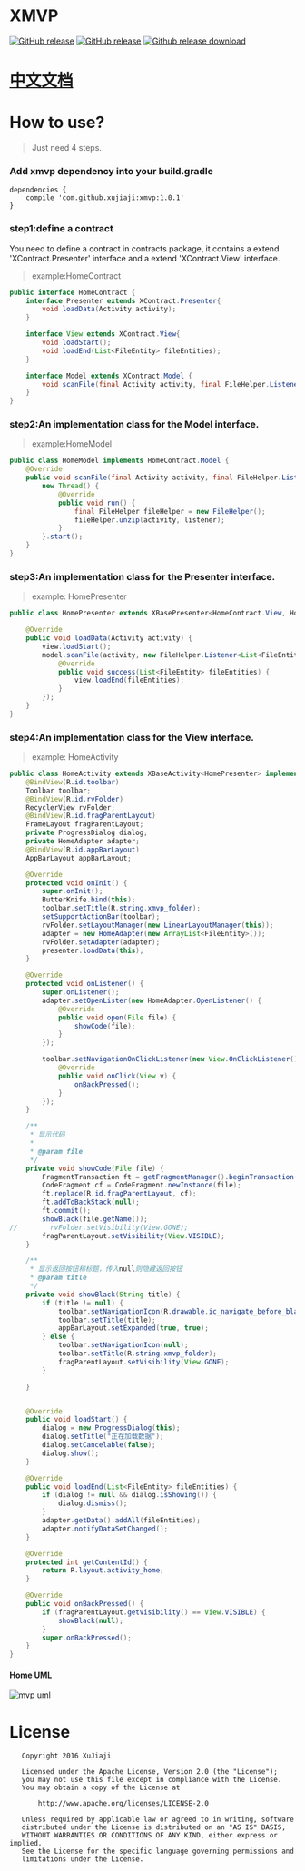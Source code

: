 # XMVP
[![GitHub release](https://img.shields.io/badge/release-1.0.1-red.svg)](https://github.com/xujiaji/XMVP/releases) [![GitHub release](https://img.shields.io/badge/bintray-1.0.1-brightgreen.svg)](https://bintray.com/xujiaji/maven/xmvp/1.0.1) [![Github release download](https://img.shields.io/badge/download-jar-orange.svg)](https://github.com/xujiaji/XMVP/releases/download/1.0.1/xmvp_1_0_1.jar)

# [中文文档](http://www.jianshu.com/p/b60e8ef138d1)

# How to use?
> Just need 4 steps. 

### Add xmvp dependency into your build.gradle
```
dependencies {
    compile 'com.github.xujiaji:xmvp:1.0.1'
}
```
### step1:define a contract
You need to define a contract in contracts package, it contains a extend 'XContract.Presenter' interface and a extend 'XContract.View' interface.
> example:HomeContract

``` java
public interface HomeContract {
    interface Presenter extends XContract.Presenter{
        void loadData(Activity activity);
    }

    interface View extends XContract.View{
        void loadStart();
        void loadEnd(List<FileEntity> fileEntities);
    }

    interface Model extends XContract.Model {
        void scanFile(final Activity activity, final FileHelper.Listener<List<FileEntity>> listener);
    }
}
```

### step2:An implementation class for the Model interface.
> example:HomeModel

``` java
public class HomeModel implements HomeContract.Model {
    @Override
    public void scanFile(final Activity activity, final FileHelper.Listener<List<FileEntity>> listener) {
        new Thread() {
            @Override
            public void run() {
                final FileHelper fileHelper = new FileHelper();
                fileHelper.unzip(activity, listener);
            }
        }.start();
    }
}
```

### step3:An implementation class for the Presenter interface.
> example: HomePresenter

``` java
public class HomePresenter extends XBasePresenter<HomeContract.View, HomeModel> implements HomeContract.Presenter {

    @Override
    public void loadData(Activity activity) {
        view.loadStart();
        model.scanFile(activity, new FileHelper.Listener<List<FileEntity>>() {
            @Override
            public void success(List<FileEntity> fileEntities) {
                view.loadEnd(fileEntities);
            }
        });
    }
}
```

### step4:An implementation class for the View interface.
> example: HomeActivity

``` java
public class HomeActivity extends XBaseActivity<HomePresenter> implements HomeContract.View {
    @BindView(R.id.toolbar)
    Toolbar toolbar;
    @BindView(R.id.rvFolder)
    RecyclerView rvFolder;
    @BindView(R.id.fragParentLayout)
    FrameLayout fragParentLayout;
    private ProgressDialog dialog;
    private HomeAdapter adapter;
    @BindView(R.id.appBarLayout)
    AppBarLayout appBarLayout;

    @Override
    protected void onInit() {
        super.onInit();
        ButterKnife.bind(this);
        toolbar.setTitle(R.string.xmvp_folder);
        setSupportActionBar(toolbar);
        rvFolder.setLayoutManager(new LinearLayoutManager(this));
        adapter = new HomeAdapter(new ArrayList<FileEntity>());
        rvFolder.setAdapter(adapter);
        presenter.loadData(this);
    }

    @Override
    protected void onListener() {
        super.onListener();
        adapter.setOpenLister(new HomeAdapter.OpenListener() {
            @Override
            public void open(File file) {
                showCode(file);
            }
        });

        toolbar.setNavigationOnClickListener(new View.OnClickListener() {
            @Override
            public void onClick(View v) {
                onBackPressed();
            }
        });
    }

    /**
     * 显示代码
     *
     * @param file
     */
    private void showCode(File file) {
        FragmentTransaction ft = getFragmentManager().beginTransaction();
        CodeFragment cf = CodeFragment.newInstance(file);
        ft.replace(R.id.fragParentLayout, cf);
        ft.addToBackStack(null);
        ft.commit();
        showBlack(file.getName());
//        rvFolder.setVisibility(View.GONE);
        fragParentLayout.setVisibility(View.VISIBLE);
    }

    /**
     * 显示返回按钮和标题，传入null则隐藏返回按钮
     * @param title
     */
    private void showBlack(String title) {
        if (title != null) {
            toolbar.setNavigationIcon(R.drawable.ic_navigate_before_black_24dp);
            toolbar.setTitle(title);
            appBarLayout.setExpanded(true, true);
        } else {
            toolbar.setNavigationIcon(null);
            toolbar.setTitle(R.string.xmvp_folder);
            fragParentLayout.setVisibility(View.GONE);
        }

    }


    @Override
    public void loadStart() {
        dialog = new ProgressDialog(this);
        dialog.setTitle("正在加载数据");
        dialog.setCancelable(false);
        dialog.show();
    }

    @Override
    public void loadEnd(List<FileEntity> fileEntities) {
        if (dialog != null && dialog.isShowing()) {
            dialog.dismiss();
        }
        adapter.getData().addAll(fileEntities);
        adapter.notifyDataSetChanged();
    }

    @Override
    protected int getContentId() {
        return R.layout.activity_home;
    }

    @Override
    public void onBackPressed() {
        if (fragParentLayout.getVisibility() == View.VISIBLE) {
            showBlack(null);
        }
        super.onBackPressed();
    }
}
```

#### Home UML
![mvp uml](display/mvp.svg)

# License
```
   Copyright 2016 XuJiaji

   Licensed under the Apache License, Version 2.0 (the "License");
   you may not use this file except in compliance with the License.
   You may obtain a copy of the License at

       http://www.apache.org/licenses/LICENSE-2.0

   Unless required by applicable law or agreed to in writing, software
   distributed under the License is distributed on an "AS IS" BASIS,
   WITHOUT WARRANTIES OR CONDITIONS OF ANY KIND, either express or implied.
   See the License for the specific language governing permissions and
   limitations under the License.
```
